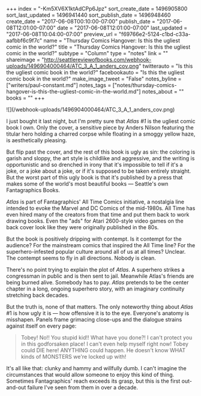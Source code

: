 +++
index = "-Km5XV6X1ktAdCPp6Jpz"
sort_create_date = 1496905800
sort_last_updated = 1496941440
sort_publish_date = 1496948460
create_date = "2017-06-08T00:10:00-07:00"
publish_date = "2017-06-08T12:01:00-07:00"
date = "2017-06-08T12:01:00-07:00"
last_updated = "2017-06-08T10:04:00-07:00"
preview_url = "f69766e2-5124-c1bd-c33a-aafbbf6c9f7c"
name = "Thursday Comics Hangover: Is this the ugliest comic in the world?"
title = "Thursday Comics Hangover: Is this the ugliest comic in the world?"
subtype = "Column"
type = "notes"
link = ""
shareimage = "http://seattlereviewofbooks.com/webhook-uploads/1496904000464/ATC_3_A_1_anders_cov.png"
twitterauto = "Is this the ugliest comic book in the world?"
facebookauto = "Is this the ugliest comic book in the world?"
make_image_tweet = "False"
notes_byline = ["writers/paul-constant.md"]
notes_tags = ["notes/thursday-comics-hangover-is-this-the-ugliest-comic-in-the-world.md"]
notes_about = ""
books = ""
+++
<p class="image-left">![](/webhook-uploads/1496904000464/ATC_3_A_1_anders_cov.png)</p>

I just bought it last night, but I'm pretty sure that *Atlas #1* is the ugliest comic book I own. Only the cover, a sensitive piece by Anders Nilson featuring the titular hero holding a charred corpse while floating in a smoggy yellow haze, is aesthetically pleasing.

But flip past the cover, and the rest of this book is ugly as sin: the coloring is garish and sloppy, the art style is childlike and aggressive, and the writing is opportunistic and so drenched in irony that it's impossible to tell if it's a joke, or a joke about a joke, or if it's supposed to be taken entirely straight. But the worst part of this ugly book is that it's published by a press that makes some of the world's most beautiful books — Seattle's own Fantagraphics Books.

*Atlas* is part of Fantagraphics' All Time Comics initiative, a nostalgia line intended to evoke the Marvel and DC Comics of the mid-1980s. All Time has even hired many of the creators from that time and put them back to work drawing books. Even the "ads" for Atari 2600-style video games on the back cover look like they were originally published in the 80s.

But the book is positively dripping with contempt. Is it contempt for the audience? For the mainstream comics that inspired the All Time line? For the superhero-infested popular culture around all of us at all times? Unclear. The contempt seems to fly in all directions. Nobody is clean.

There's no point trying to explain the plot of *Atlas*. A superhero strikes a congressman in public and is then sent to jail. Meanwhile Atlas's friends are being burned alive. Somebody has to pay. *Atlas* pretends to be the center chapter in a long, ongoing superhero story, with an imaginary continuity stretching back decades.

But the truth is, none of that matters. The only noteworthy thing about *Atlas* #1 is how ugly it is — how offensive it is to the eye. Everyone's anatomy is misshapen. Panels frame grimacing close-ups and the dialogue strains against itself on every page:

<blockquote>Tobey! No!! You stupid kid!! What have you done?! I can't protect you in this godforsaken place! I can't even help myself right now! Tobey could DIE here! ANYTHING could happen. He doesn't know WHAT kinds of MONSTERS we're locked up with!</blockquote>

It's all like that: clunky and hammy and willfully dumb. I can't imagine the circumstances that would allow someone to enjoy this kind of thing. Sometimes Fantagraphics' reach exceeds its grasp, but this is the first out-and-out failure I've seen from them in over a decade.